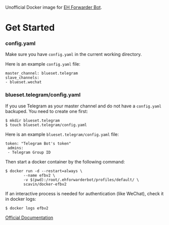 Unofficial Docker image for [EH Forwarder Bot](https://github.com/blueset/ehForwarderBot). 

# Get Started

### config.yaml

Make sure you have `config.yaml` in the current working directory.

Here is an example `config.yaml` file:
```
master_channel: blueset.telegram
slave_channels:
- blueset.wechat
```

### blueset.telegram/config.yaml

If you use Telegram as your master channel and do not have a `config.yaml` backuped. You need to create one first:

```
$ mkdir blueset.telegram
$ touch blueset.telegram/config.yaml
```
Here is an example `blueset.telegram/config.yaml` file:

```
token: "Telegram Bot's token"
 admins:
 - Telegram Group ID
```

Then start a docker container by the following command:

```
$ docker run -d --restart=always \
        --name efbv2 \
        -v $(pwd):/root/.ehforwarderbot/profiles/default/ \
        scavin/docker-efbv2
```

If an interactive process is needed for authentication (like WeChat), check it in docker logs:

```
$ docker logs efbv2
```

[Official Documentation](https://ehforwarderbot.readthedocs.io/en/latest/)
